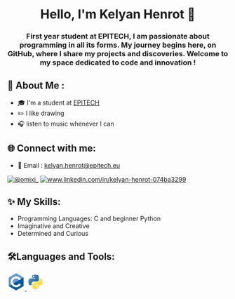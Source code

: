 <h1 align="center">Hello, I'm Kelyan Henrot 👋</h1>
<h3 align="center">First year student at EPITECH, I am passionate about programming in all its forms. My journey begins here, on GitHub, where I share my projects and discoveries. Welcome to my space dedicated to code and innovation !</h3>

<h2 align="left"> 📍 About Me :</h2>

- 🎓 I'm a student at [EPITECH](EPITECH)
- ✏️ I like drawing
- 🎧 listen to music whenever I can

<h2 align="left"> 🌐 Connect with me:</h2>
<p align="left">
  
- 📧 Email : kelyan.henrot@epitech.eu
<p align="left">
<a href="https://twitter.com/@omixi_" target="blank"><img align="center" src="https://raw.githubusercontent.com/rahuldkjain/github-profile-readme-generator/master/src/images/icons/Social/twitter.svg" alt="@omixi_" height="30" width="40" /></a>
<a href="https://linkedin.com/in/www.linkedin.com/in/kelyan-henrot-074ba3299" target="blank"><img align="center" src="https://raw.githubusercontent.com/rahuldkjain/github-profile-readme-generator/master/src/images/icons/Social/linked-in-alt.svg" alt="www.linkedin.com/in/kelyan-henrot-074ba3299" height="30" width="40" /></a>
</p>

<h2 align="left"> ✨ My Skills:</h2>

- Programming Languages: C and beginner Python
- Imaginative and Creative
- Determined and Curious

<h2 align="left"> 🛠️Languages and Tools:</h2>
<p align="left"> <a href="https://www.cprogramming.com/" target="_blank" rel="noreferrer"> <img src="https://raw.githubusercontent.com/devicons/devicon/master/icons/c/c-original.svg" alt="c" width="40" height="40"/> </a> <a href="https://www.python.org" target="_blank" rel="noreferrer"> <img src="https://raw.githubusercontent.com/devicons/devicon/master/icons/python/python-original.svg" alt="python" width="40" height="40"/> </a> </p>
